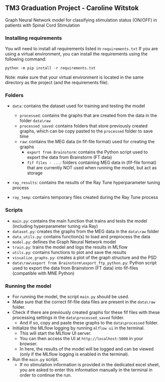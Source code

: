 ## TM3 Graduation Project - Caroline Witstok
Graph Neural Network model for classifying stimulation status (ON/OFF) in patients with Spinal Cord Stimulation


### Installing requirements
You will need to install all requirements listed in `requirements.txt`
If you are using a virtual environment, you can install the requirements using the following command:
``` 
python -m pip install -r requirements.txt
```

Note: make sure that your virtual environment is located in the same directory as the project (and the requirements file).


### Folders
- `data`: contains the dataset used for training and testing the model
  - `processed`: contains the graphs that are created from the data in the folder `data\raw` 
  - `processed_saved`: contains folders that store previously created graphs, which can be copy pasted to the `processed` folder to save time
  - `raw`: contains the MEG data (in fif-file format) used for creating the graphs
    - `export from Brainstorm`: contains the Python script used to export the data from Brainstorm (FT data)
    - `fif files - ...`: folders containing MEG data in (fif-file format) that are currently NOT used when running the model, but act as storage

- `ray_results`: contains the results of the Ray Tune hyperparameter tuning process
- `ray_temp`: contains temporary files created during the Ray Tune process


### Scripts
- `main.py`: contains the main function that trains and tests the model (including hyperparameter tuning via Ray)
- `dataset.py`: creates the graphs from the MEG data in the `data\raw` folder
- `data_utils.py`: contains function(s) to load and preprocess the data
- `model.py`: defines the Graph Neural Network model
- `train.py`: trains the model and logs the results in MLflow
- `utils.py`: contains functions to plot and save the results
- `visualize_graphs.py`: creates a plot of the graph structure and the PSD
- `data\raw\export from Brainstorm\export_ftp_python.py`: Python script used to export the data from Brainstorm (FT data) into fif-files (compatible with MNE Python)


### Running the model
* For running the model, the script `main.py` should be used.
* Make sure that the correct fif-file data files are present in the `data\raw` folder.
* Check if there are previously created graphs for these fif files with these processing settings in the `data\processed_saved` folder.
  * And if so, copy and paste these graphs to the `data\processed` folder.
* Initialize the MLflow logging by running `mlflow ui` in the terminal.
  * This will start the MLflow UI server.
  * You can then access the UI at `http://localhost:5000` in your browser.
  * In here, the results of the model will be logged and can be viewed (only if the MLflow logging is enabled in the terminal).
* Run the `main.py` script.
  * If no stimulation information is provided in the dedicated excel sheet, you are asked to enter this information manually in the terminal in order to continue the run.

